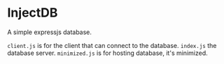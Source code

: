 # InjectDB
 A simple expressjs database.

`client.js` is for the client that can connect to the database.
`index.js` the database server.
`minimized.js` is for hosting database, it's minimized.
